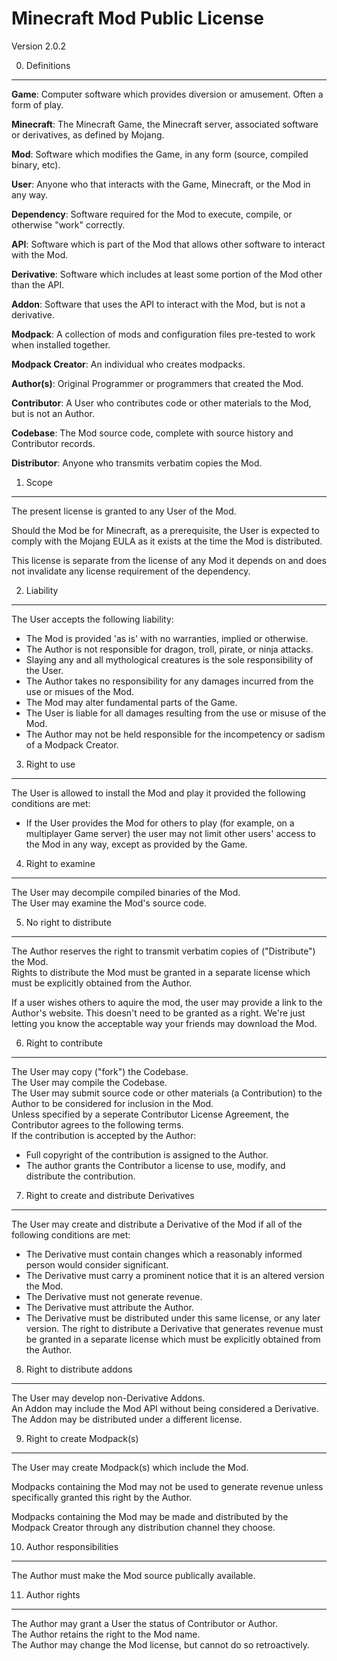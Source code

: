 Minecraft Mod Public License
============================

Version 2.0.2

0. Definitions
--------------

**Game**: Computer software which provides diversion or amusement. Often a form of play. 

**Minecraft**: The Minecraft Game, the Minecraft server, associated software or derivatives, as defined by Mojang.

**Mod**: Software which modifies the Game, in any form (source, compiled binary, etc).

**User**: Anyone who that interacts with the Game, Minecraft, or the Mod in any way.

**Dependency**: Software required for the Mod to execute, compile, or otherwise "work" correctly.

**API**: Software which is part of the Mod that allows other software to interact with the Mod.

**Derivative**: Software which includes at least some portion of the Mod other than the API.

**Addon**: Software that uses the API to interact with the Mod, but is not a derivative.

**Modpack**: A collection of mods and configuration files pre-tested to work when installed together.

**Modpack Creator**: An individual who creates modpacks.

**Author(s)**: Original Programmer or programmers that created the Mod.

**Contributor**: A User who contributes code or other materials to the Mod, but is not an Author.

**Codebase**: The Mod source code, complete with source history and Contributor records.

**Distributor**: Anyone who transmits verbatim copies the Mod.

1. Scope
--------

The present license is granted to any User of the Mod.

Should the Mod be for Minecraft, as a prerequisite, the User is expected to comply with the Mojang EULA as it exists at the time the Mod is distributed.

This license is separate from the license of any Mod it depends on and does not invalidate any license requirement of the dependency.

2. Liability
--------

The User accepts the following liability:
 - The Mod is provided 'as is' with no warranties, implied or otherwise.
 - The Author is not responsible for dragon, troll, pirate, or ninja attacks.
 - Slaying any and all mythological creatures is the sole responsibility of the User.
 - The Author takes no responsibility for any damages incurred from the use or misues of the Mod.
 - The Mod may alter fundamental parts of the Game.
 - The User is liable for all damages resulting from the use or misuse of the Mod.
 - The Author may not be held responsible for the incompetency or sadism of a Modpack Creator.

3. Right to use
--------

The User is allowed to install the Mod and play it provided the following conditions are met:
 - If the User provides the Mod for others to play (for example, on a multiplayer Game server) the user may not limit other users' access to the Mod in any way, except as provided by the Game.  

4. Right to examine
--------

The User may decompile compiled binaries of the Mod.  
The User may examine the Mod's source code.

5. No right to distribute
--------

The Author reserves the right to transmit verbatim copies of ("Distribute") the Mod.  
Rights to distribute the Mod must be granted in a separate license which must be explicitly obtained from the Author.

If a user wishes others to aquire the mod, the user may provide a link to the Author's website. This doesn't need to be granted as a right. We're just letting you know the acceptable way your friends may download the Mod.

6. Right to contribute
--------

The User may copy ("fork") the Codebase.  
The User may compile the Codebase.  
The User may submit source code or other materials (a Contribution) to the Author to be considered for inclusion in the Mod.  
Unless specified by a seperate Contributor License Agreement, the Contributor agrees to the following terms.  
If the contribution is accepted by the Author:
 - Full copyright of the contribution is assigned to the Author.
 - The author grants the Contributor a license to use, modify, and distribute the contribution.

7. Right to create and distribute Derivatives
--------

The User may create and distribute a Derivative of the Mod if all of the following conditions are met:
 - The Derivative must contain changes which a reasonably informed person would consider significant.  
 - The Derivative must carry a prominent notice that it is an altered version the Mod.
 - The Derivative must not generate revenue.
 - The Derivative must attribute the Author.
 - The Derivative must be distributed under this same license, or any later version.
The right to distribute a Derivative that generates revenue must be granted in a separate license which must be explicitly obtained from the Author.

8. Right to distribute addons
--------

The User may develop non-Derivative Addons.  
An Addon may include the Mod API without being considered a Derivative.  
The Addon may be distributed under a different license.  

9. Right to create Modpack(s)
--------

The User may create Modpack(s) which include the Mod.  

Modpacks containing the Mod may not be used to generate revenue unless specifically granted this right by the Author.  

Modpacks containing the Mod may be made and distributed by the Modpack Creator through any distribution channel they choose.  

10. Author responsibilities
--------

The Author must make the Mod source publically available.  

11. Author rights
--------

The Author may grant a User the status of Contributor or Author.  
The Author retains the right to the Mod name.  
The Author may change the Mod license, but cannot do so retroactively.  
